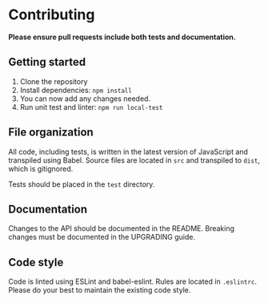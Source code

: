 # Contributing

**Please ensure pull requests include both tests and documentation.**

## Getting started

1. Clone the repository
2. Install dependencies: `npm install`
3. You can now add any changes needed.
4. Run unit test and linter: `npm run local-test`

## File organization

All code, including tests, is written in the latest version of JavaScript and transpiled using Babel. Source files are located in `src` and transpiled to `dist`, which is gitignored.

Tests should be placed in the `test` directory.

## Documentation

Changes to the API should be documented in the README. Breaking changes must be documented in the UPGRADING guide.

## Code style

Code is linted using ESLint and babel-eslint. Rules are located in `.eslintrc`. Please do your best to maintain the existing code style.
